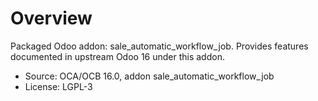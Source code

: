 # Overview

Packaged Odoo addon: sale_automatic_workflow_job. Provides features documented in upstream Odoo 16 under this addon.

- Source: OCA/OCB 16.0, addon sale_automatic_workflow_job
- License: LGPL-3
